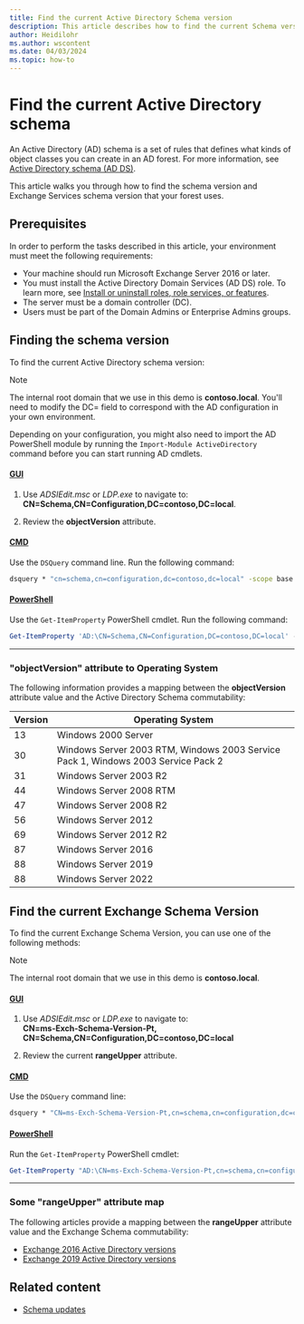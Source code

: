 ```yaml
---
title: Find the current Active Directory Schema version
description: This article describes how to find the current Schema version in Active Directory for Windows Server.
author: Heidilohr
ms.author: wscontent
ms.date: 04/03/2024
ms.topic: how-to
---
```


# Find the current Active Directory schema

An Active Directory (AD) schema is a set of rules that defines what kinds of object classes you can create in an AD forest. For more information, see [Active Directory schema (AD DS)](/windows/win32/ad/active-directory-schema).

This article walks you through how to find the schema version and Exchange Services schema version that your forest uses.

## Prerequisites

In order to perform the tasks described in this article, your environment must meet the following requirements:

- Your machine should run Microsoft Exchange Server 2016 or later.
- You must install the Active Directory Domain Services (AD DS) role. To learn more, see [Install or uninstall roles, role services, or features](../../../administration/server-manager/install-or-uninstall-roles-role-services-or-features.md).
- The server must be a domain controller (DC).
- Users must be part of the Domain Admins or Enterprise Admins groups.

## Finding the schema version

To find the current Active Directory schema version:

> [!NOTE]
> The internal root domain that we use in this demo is **contoso.local**. You'll need to modify the DC= field to correspond with the AD configuration in your own environment.
>
>Depending on your configuration, you might also need to import the AD PowerShell module by running the `Import-Module ActiveDirectory` command before you can start running AD cmdlets.

#### [GUI](#tab/gui)

1. Use *ADSIEdit.msc* or *LDP.exe* to navigate to:  
    **CN=Schema,CN=Configuration,DC=contoso,DC=local**.

1. Review the **objectVersion** attribute.

#### [CMD](#tab/cmd)

Use the `DSQuery` command line. Run the following command:

```cmd
dsquery * "cn=schema,cn=configuration,dc=contoso,dc=local" -scope base -attr objectVersion
```

#### [PowerShell](#tab/powershell)

Use the `Get-ItemProperty` PowerShell cmdlet. Run the following command:

```powershell
Get-ItemProperty 'AD:\CN=Schema,CN=Configuration,DC=contoso,DC=local' -Name objectVersion
```

---

### "objectVersion" attribute to Operating System

The following information provides a mapping between the **objectVersion** attribute value and the Active Directory Schema commutability:

| Version | Operating System |
|---|---|
|13|Windows 2000 Server|
|30|Windows Server 2003 RTM, Windows 2003 Service Pack 1, Windows 2003 Service Pack 2|
|31|Windows Server 2003 R2|
|44|Windows Server 2008 RTM|
|47|Windows Server 2008 R2|
|56|Windows Server 2012|
|69|Windows Server 2012 R2|
|87|Windows Server 2016|
|88|Windows Server 2019|
|88|Windows Server 2022|

## Find the current Exchange Schema Version

To find the current Exchange Schema Version, you can use one of the following methods:  

>[!Note]
>The internal root domain that we use in this demo is **contoso.local**.

#### [GUI](#tab/gui)

1. Use *ADSIEdit.msc* or *LDP.exe* to navigate to:  
   **CN=ms-Exch-Schema-Version-Pt, CN=Schema,CN=Configuration,DC=contoso,DC=local**

2. Review the current **rangeUpper** attribute.

#### [CMD](#tab/cmd)

Use the `DSQuery` command line:

```cmd
dsquery * "CN=ms-Exch-Schema-Version-Pt,cn=schema,cn=configuration,dc=contoso,dc=local" -scope base -attr rangeUpper
```

#### [PowerShell](#tab/powershell)

Run the `Get-ItemProperty` PowerShell cmdlet:

```powershell
Get-ItemProperty "AD:\CN=ms-Exch-Schema-Version-Pt,cn=schema,cn=configuration,$((get-addomain).DistinguishedName)" -Name rangeUpper
```

---

### Some "rangeUpper" attribute map

The following articles provide a mapping between the **rangeUpper** attribute value and the Exchange Schema commutability:

- [Exchange 2016 Active Directory versions](/exchange/plan-and-deploy/prepare-ad-and-domains?view=exchserver-2016&preserve-view=true#exchange-2016-active-directory-versions)
- [Exchange 2019 Active Directory versions](/exchange/plan-and-deploy/prepare-ad-and-domains?view=exchserver-2019&preserve-view=true#exchange-2019-active-directory-versions)

## Related content

- [Schema updates](Schema-Updates.md)
